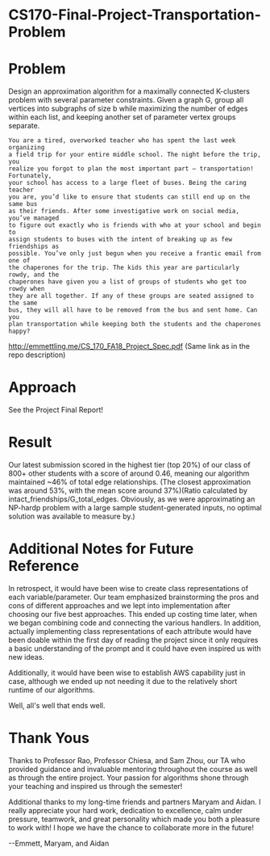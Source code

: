 # CS170-Final-Project-Transportation-Problem

# Problem 
Design an approximation algorithm for a maximally connected K-clusters problem with several parameter constraints.
Given a graph G, group all vertices into subgraphs of size b while maximizing the number of edges within each list, and keeping another set of parameter vertex groups separate.  

    You are a tired, overworked teacher who has spent the last week organizing
    a field trip for your entire middle school. The night before the trip, you
    realize you forgot to plan the most important part – transportation! Fortunately,
    your school has access to a large fleet of buses. Being the caring teacher
    you are, you’d like to ensure that students can still end up on the same bus
    as their friends. After some investigative work on social media, you’ve managed
    to figure out exactly who is friends with who at your school and begin to
    assign students to buses with the intent of breaking up as few friendships as
    possible. You’ve only just begun when you receive a frantic email from one of
    the chaperones for the trip. The kids this year are particularly rowdy, and the
    chaperones have given you a list of groups of students who get too rowdy when
    they are all together. If any of these groups are seated assigned to the same
    bus, they will all have to be removed from the bus and sent home. Can you
    plan transportation while keeping both the students and the chaperones happy?

http://emmettling.me/CS_170_FA18_Project_Spec.pdf
(Same link as in the repo description)

# Approach
See the Project Final Report!

# Result
Our latest submission scored in the highest tier (top 20%) of our class of 800+ other students with a score of around 0.46, meaning our algorithm maintained ~46% of total edge relationships. (The closest approximation was around 53%, with the mean score around 37%)(Ratio calculated by intact_friendships/G_total_edges.  Obviously, as we were approximating an NP-hardp problem with a large sample student-generated inputs, no optimal solution was available to measure by.)  

# Additional Notes for Future Reference
In retrospect, it would have been wise to create class representations of each variable/parameter.  Our team emphasized brainstorming the pros and cons of different approaches and we lept into implementation after choosing our five best approaches.  This ended up costing time later, when we began combining code and connecting the various handlers.  In addition, actually implementing class representations of each attribute would have been doable within the first day of reading the project since it only requires a basic understanding of the prompt and it could have even inspired us with new ideas.

Additionally, it would have been wise to establish AWS capability just in case, although we ended up not needing it due to the relatively short runtime of our algorithms.  

Well, all's well that ends well.

# Thank Yous
Thanks to Professor Rao, Professor Chiesa, and Sam Zhou, our TA who provided guidance and invaluable mentoring throughout the course as well as through the entire project.  Your passion for algorithms shone through your teaching and inspired us through the semester!

Additional thanks to my long-time friends and partners Maryam and Aidan. 
I really appreciate your hard work, dedication to excellence, calm under pressure, teamwork, and great personality which made you both a pleasure to work with! I hope we have the chance to collaborate more in the future!

--Emmett, Maryam, and Aidan
